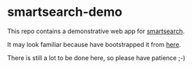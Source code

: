 # smartsearch-demo

This repo contains a demonstrative web app for 
[smartsearch](https://github.com/rressi/smartsearch). 

It may look familiar because have bootstrapped it from 
[here](https://github.com/angular/quickstart/blob/master/README.md).

There is still a lot to be done here, so please have patience ;-)
